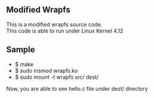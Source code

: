 ## Modified Wrapfs

This is a modified wrapfs source code.  <br/>
This code is able to run under Linux Kernel 4.12

## Sample
* $ make
* $ sudo insmod wrapfs.ko
* $ sudo mount -t wrapfs src/ dest/

Now, you are able to see hello.c file under dest/ directory
